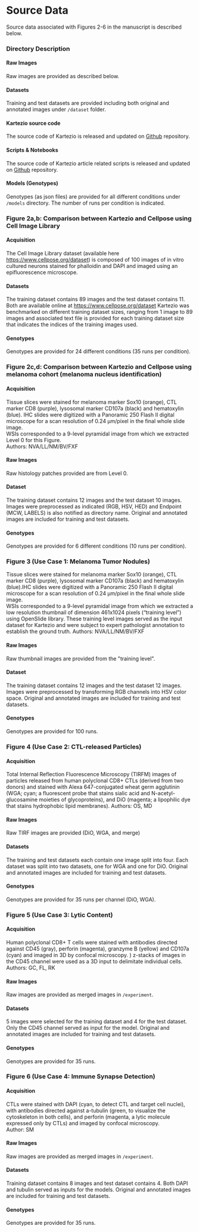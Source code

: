 # Source Data
Source data associated with Figures 2-6 in the manuscript is described below.    
### Directory Description
#### Raw Images
Raw images are provided as described below. 
#### Datasets
Training and test datasets are provided including both original and annotated images under ```/dataset``` folder. 
#### Kartezio source code
The source code of Kartezio is released and updated on [Github](https://github.com/KevinCortacero/Kartezio) repository.
#### Scripts & Notebooks
The source code of Kartezio article related scripts is released and updated on [Github](https://github.com/KevinCortacero/KartezioPaper) repository.
#### Models (Genotypes)
Genotypes (as json files) are provided for all different conditions under ```/models``` directory.
The number of runs per condition is indicated. 

### Figure 2a,b: Comparison between Kartezio and Cellpose using Cell Image Library  
#### Acquisition
The Cell Image Library dataset (available here https://www.cellpose.org/dataset) is composed of 100 images of in vitro cultured neurons stained for phalloidin and DAPI and imaged using an epifluorescence microscope. 
#### Datasets
The training dataset contains 89 images and the test dataset contains 11. Both are available online at https://www.cellpose.org/dataset
Kartezio was benchmarked on different training dataset sizes, ranging from 1 image to 89 images and associated text file is provided for each training dataset size that indicates the indices of the training images used. 
#### Genotypes
Genotypes are provided for 24 different conditions (35 runs per condition). 

### Figure 2c,d: Comparison between Kartezio and Cellpose using melanoma cohort (melanoma nucleus identification)
#### Acquisition 
Tissue slices were stained for melanoma marker Sox10 (orange), CTL marker CD8 (purple), lysosomal marker CD107a (black) and hematoxylin (blue).
IHC slides were digitized with a Panoramic 250 Flash II digital microscope for a scan resolution of 0.24 µm/pixel in the final whole slide image.   
WSIs corresponded to a 9-level pyramidal image from which we extracted Level 0 for this Figure.   
Authors: NVA/LL/NM/BV/FXF
#### Raw Images
Raw histology patches provided are from Level 0. 
#### Dataset
The training dataset contains 12 images and the test dataset 10 images. 
Images were preprocessed as indicated (RGB, HSV, HED) and Endpoint (MCW, LABELS) is also notified as directory name.
Original and annotated images are included for training and test datasets.  
#### Genotypes 
Genotypes are provided for 6 different conditions (10 runs per condition). 

### Figure 3 (Use Case 1: Melanoma Tumor Nodules)
Tissue slices were stained for melanoma marker Sox10 (orange), CTL marker CD8 (purple), lysosomal marker CD107a (black) and hematoxylin (blue).IHC slides were digitized with a Panoramic 250 Flash II digital microscope for a scan resolution of 0.24 µm/pixel in the final whole slide image.   
WSIs corresponded to a 9-level pyramidal image from which we extracted a low resolution thumbnail of dimension 461x1024 pixels (“training level”) using OpenSlide library. These training level images served as the input dataset for Kartezio and were subject to expert pathologist annotation to establish the ground truth. 
Authors: NVA/LL/NM/BV/FXF
#### Raw Images
Raw thumbnail images are provided from the "training level".  
#### Dataset
The training dataset contains 12 images and the test dataset 12 images. Images were preprocessed by transforming RGB channels into HSV color space. 
Original and annotated images are included for training and test datasets. 
#### Genotypes 
Genotypes are provided for 100 runs.

### Figure 4 (Use Case 2: CTL-released Particles)
#### Acquisition 
Total Internal Reflection Fluorescence Microscopy (TIRFM) images of particles released from human polyclonal CD8+ CTLs (derived from two donors) and stained with Alexa 647-conjugated wheat germ agglutinin (WGA; cyan; a fluorescent probe that stains sialic acid and N-acetyl-glucosamine moieties of glycoproteins), and DiO (magenta; a lipophilic dye that stains hydrophobic lipid membranes). 
Authors: OS, MD
#### Raw Images
Raw TIRF images are provided (DiO, WGA, and merge) 
#### Datasets
The training and test datasets each contain one image split into four. 
Each dataset was split into two datasets, one for WGA and one for DiO. 
Original and annotated images are included for training and test datasets. 
#### Genotypes
Genotypes are provided for 35 runs per channel (DiO, WGA).  

### Figure 5 (Use Case 3: Lytic Content)
#### Acquisition
Human polyclonal CD8+ T cells were stained with antibodies directed against CD45 (gray), perforin (magenta), granzyme B (yellow) and CD107a (cyan) and imaged in 3D by confocal microscopy. ) z-stacks of images in the CD45 channel were used as a 3D input to delimitate individual cells.
Authors: GC, FL, RK 
#### Raw Images
Raw images are provided as merged images in ```/experiment```.
#### Datasets
5 images were selected for the training dataset and 4 for the test dataset. Only the CD45 channel served as input for the model. 
Original and annotated images are included for training and test datasets. 
#### Genotypes
Genotypes are provided for 35 runs.  

### Figure 6 (Use Case 4: Immune Synapse Detection) 
#### Acquisition
CTLs were stained with DAPI (cyan, to detect CTL and target cell nuclei), with antibodies directed against a-tubulin (green, to visualize the cytoskeleton in both cells), and perforin (magenta, a lytic molecule expressed only by CTLs) and imaged by confocal microscopy.  
Author: SM
#### Raw Images
Raw images are provided as merged images in ```/experiment```. 
#### Datasets
Training dataset contains 8 images and test dataset contains 4. Both DAPI and tubulin served as inputs for the models. 
Original and annotated images are included for training and test datasets. 
#### Genotypes
Genotypes are provided for 35 runs.